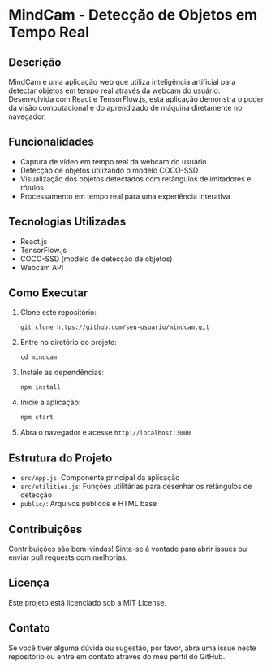 # MindCam - Detecção de Objetos em Tempo Real

## Descrição

MindCam é uma aplicação web que utiliza inteligência artificial para detectar objetos em tempo real através da webcam do usuário. Desenvolvida com React e TensorFlow.js, esta aplicação demonstra o poder da visão computacional e do aprendizado de máquina diretamente no navegador.

## Funcionalidades

- Captura de vídeo em tempo real da webcam do usuário
- Detecção de objetos utilizando o modelo COCO-SSD
- Visualização dos objetos detectados com retângulos delimitadores e rótulos
- Processamento em tempo real para uma experiência interativa

## Tecnologias Utilizadas

- React.js
- TensorFlow.js
- COCO-SSD (modelo de detecção de objetos)
- Webcam API

## Como Executar

1. Clone este repositório:
   ```
   git clone https://github.com/seu-usuario/mindcam.git
   ```

2. Entre no diretório do projeto:
   ```
   cd mindcam
   ```

3. Instale as dependências:
   ```
   npm install
   ```

4. Inicie a aplicação:
   ```
   npm start
   ```

5. Abra o navegador e acesse `http://localhost:3000`

## Estrutura do Projeto

- `src/App.js`: Componente principal da aplicação
- `src/utilities.js`: Funções utilitárias para desenhar os retângulos de detecção
- `public/`: Arquivos públicos e HTML base

## Contribuições

Contribuições são bem-vindas! Sinta-se à vontade para abrir issues ou enviar pull requests com melhorias.

## Licença

Este projeto está licenciado sob a MIT License.

## Contato

Se você tiver alguma dúvida ou sugestão, por favor, abra uma issue neste repositório ou entre em contato através do meu perfil do GitHub.
